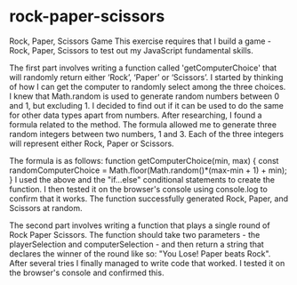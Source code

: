 # rock-paper-scissors
Rock, Paper, Scissors Game
This exercise requires that I build a game - Rock, Paper, Scissors to test out my JavaScript fundamental skills. 

The first part involves writing a function called 'getComputerChoice' that will randomly return either ‘Rock’, ‘Paper’ or ‘Scissors’.
I started by thinking of how I can get the computer to randomly select among the three choices. 
I knew that Math.random is used to generate random numbers between 0 and 1, but excluding 1. 
I decided to find out if it can be used to do the same for other data types apart from numbers. 
After researching, I found a formula related to the method.
The formula allowed me to generate three random integers between two numbers, 1 and 3. 
Each of the three integers will represent either Rock, Paper or Scissors. 

The formula is as follows: 
    function getComputerChoice(min, max) {
        const randomComputerChoice = Math.floor(Math.random()*(max-min + 1) + min);
    }
I used the above and the "if...else" conditional statements to create the function. 
I then tested it on the browser's console using console.log to confirm that it works. 
The function successfully generated Rock, Paper, and Scissors at random. 

The second part involves writing a function that plays a single round of Rock Paper Scissors. 
The function should take two parameters - the playerSelection and computerSelection - 
and then return a string that declares the winner of the round like so: "You Lose! Paper beats Rock". 
After several tries I finally managed to write code that worked. I tested it on the browser's console and confirmed this. 
